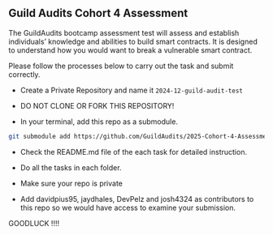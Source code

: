 
## Guild Audits Cohort 4 Assessment

The GuildAudits bootcamp assessment test will assess and establish individuals’ knowledge and abilities to build smart contracts. It is designed to understand how you would want to break a vulnerable smart contract.

Please follow the processes below to carry out the task and submit correctly.

- Create a Private Repository and name it ```2024-12-guild-audit-test```
- DO NOT CLONE OR FORK THIS REPOSITORY!

- In your terminal, add this repo as a submodule.

```sh
git submodule add https://github.com/GuildAudits/2025-Cohort-4-Assessment-Test
```
- Check the README.md file of the each task for detailed instruction.
- Do all the tasks in each folder.


- Make sure your repo is private
- Add davidpius95, jaydhales, DevPelz and josh4324 as contributors to this repo so we would have access to examine your submission.

GOODLUCK !!!!


